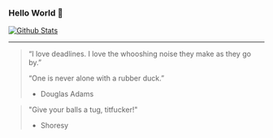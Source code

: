 ### Hello World 🖖

[![Github Stats](https://github-readme-stats.nakanodo.xyz/?username=froch&count_private=true&show_icons=true&theme=dark)](https://github.com/anuraghazra/github-readme-stats)

---

> “I love deadlines. I love the whooshing noise they make as they go by.”
> 
> “One is never alone with a rubber duck.”
> 
> - Douglas Adams

> "Give your balls a tug, titfucker!"
> - Shoresy
